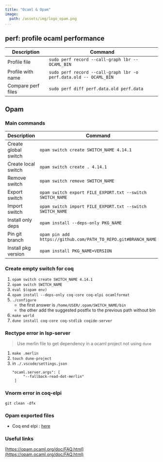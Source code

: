 ```yaml
---
title: "Ocaml & Opam"
image:
  path: /assets/img/logo_opam.png
...
```


## perf: profile ocaml performance

| Description        | Command                                                           |
| ------------------ | ----------------------------------------------------------------- |
| Profile file       | `sudo perf record --call-graph lbr -- OCAML_BIN`                  |
| Profile with name  | `sudo perf record --call-graph lbr -o perf.data.old -- OCAML_BIN` |
| Compare perf files | `sudo perf diff perf.data.old perf.data`                          |

## Opam

### Main commands

| Description          | Command                                                        |
| -------------------- | -------------------------------------------------------------- |
| Create global switch | `opam switch create SWITCH_NAME 4.14.1`                        |
| Create local switch  | `opam switch create . 4.14.1`                                  |
| Remove switch        | `opam switch remove SWITCH_NAME`                               |
| Export switch        | `opam switch export FILE_EXPORT.txt --switch SWITCH_NAME`      |
| Import switch        | `opam switch import FILE_EXPORT.txt --switch SWITCH_NAME`      |
| Install only deps    | `opam install --deps-only PKG_NAME`                            |
| Pin git branch       | `opam pin add https://github.com/PATH_TO_REPO.git#BRANCH_NAME` |
| Install pkg version  | `opam install PKG_NAME=VERSION`                                |

### Create empty switch for coq

1. `opam switch create SWITCH_NAME 4.14.1`
2. `opam switch SWITCH_NAME`
3. `eval $(opam env)`
4. `opam install --deps-only coq-core coq-elpi ocamlformat`
5. `./configure`
   - the first answer is `/home/USER/.opam/SWITCH_NAME/bin`
   - the other add the suggested postfix to the previous path without bin
6. `make world`
7. `dune install coq-core coq-stdlib coqide-server`

### Rectype error in lsp-server

> Use merlin file to get dependency in a ocaml project not using `dune`

1. `make .merlin`
2. `touch dune-project`
3. in `./.vscode/settings.json`
   ```
   "ocaml.server.args": [
        "--fallback-read-dot-merlin"
    ]
   ```

### Vnorm error in coq-elpi

`git clean -dfx`

### Opam exported files

- Coq end elpi : [here]({{site.baseurl}}/assets/lib/opam_switch_coq_elpi.txt)

### Useful links

[https://opam.ocaml.org/doc/FAQ.html](https://opam.ocaml.org/doc/FAQ.html)